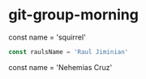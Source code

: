 # git-group-morning

const name = 'squirrel'


```javascript
const raulsName = 'Raul Jiminian'
```

const name = 'Nehemias Cruz'


